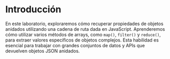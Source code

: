 # Introducción

En este laboratorio, exploraremos cómo recuperar propiedades de objetos anidados utilizando una cadena de ruta dada en JavaScript. Aprenderemos cómo utilizar varios métodos de arrays, como `map()`, `filter()` y `reduce()`, para extraer valores específicos de objetos complejos. Esta habilidad es esencial para trabajar con grandes conjuntos de datos y APIs que devuelven objetos JSON anidados.

